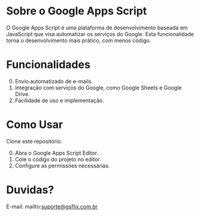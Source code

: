 # Sobre o Google Apps Script
O Google Apps Script é uma plataforma de desenvolvimento baseada em JavaScript que visa automatizar os serviços do Google. Esta funcionalidade torna o desenvolvimento mais prático, com menos código.

# Funcionalidades

0. Envio automatizado de e-mails.
1. Integração com serviços do Google, como Google Sheets e Google Drive.
2. Facilidade de uso e implementação.

# Como Usar
Clone este repositório.

0. Abra o Google Apps Script Editor.
1. Cole o código do projeto no editor.
2. Configure as permissões necessárias.

# Duvidas?
E-mail: mailto:suporte@gsflix.com.br
